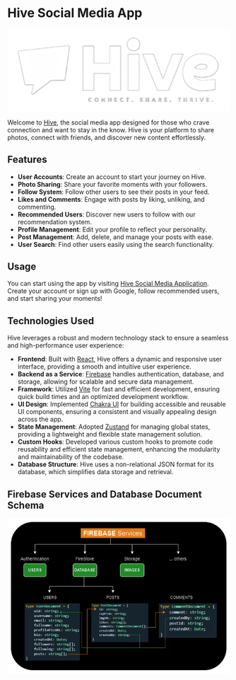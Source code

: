 # Hive Social Media App

<p align="center">
  <img src="./public/HiveLogoWhiteCropped.png" alt="Hive Logo">
</p>



Welcome to [Hive](https://hive-socialmedia-application.vercel.app/auth), the social media app designed for those who crave connection and want to stay in the know. Hive is your platform to share photos, connect with friends, and discover new content effortlessly.

## Features

- **User Accounts**: Create an account to start your journey on Hive.
- **Photo Sharing**: Share your favorite moments with your followers.
- **Follow System**: Follow other users to see their posts in your feed.
- **Likes and Comments**: Engage with posts by liking, unliking, and commenting.
- **Recommended Users**: Discover new users to follow with our recommendation system.
- **Profile Management**: Edit your profile to reflect your personality.
- **Post Management**: Add, delete, and manage your posts with ease.
- **User Search**: Find other users easily using the search functionality.

## Usage

You can start using the app by visiting [Hive Social Media Application](https://hive-socialmedia-application.vercel.app/auth). Create your account or sign up with Google, follow recommended users, and start sharing your moments!

## Technologies Used

Hive leverages a robust and modern technology stack to ensure a seamless and high-performance user experience:

- **Frontend**: Built with [React](https://reactjs.org/), Hive offers a dynamic and responsive user interface, providing a smooth and intuitive user experience.
- **Backend as a Service**: [Firebase](https://firebase.google.com/) handles authentication, database, and storage, allowing for scalable and secure data management.
- **Framework**: Utilized [Vite](https://vitejs.dev/) for fast and efficient development, ensuring quick build times and an optimized development workflow.
- **UI Design**: Implemented [Chakra UI](https://chakra-ui.com/) for building accessible and reusable UI components, ensuring a consistent and visually appealing design across the app.
- **State Management**: Adopted [Zustand](https://zustand-demo.pmnd.rs/) for managing global states, providing a lightweight and flexible state management solution.
- **Custom Hooks**: Developed various custom hooks to promote code reusability and efficient state management, enhancing the modularity and maintainability of the codebase.
- **Database Structure**: Hive uses a non-relational JSON format for its database, which simplifies data storage and retrieval.

## Firebase Services and Database Document Schema

<p align="center">
  <img src="./public/Firebase_Services_Architecture.png" alt="Firebase_Services_Architecture" style="width: 800px; height: auto;">
</p>




